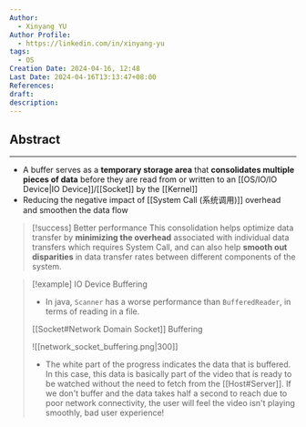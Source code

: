 ```yaml
---
Author:
  - Xinyang YU
Author Profile:
  - https://linkedin.com/in/xinyang-yu
tags:
  - OS
Creation Date: 2024-04-16, 12:48
Last Date: 2024-04-16T13:13:47+08:00
References: 
draft: 
description: 
---
```

## Abstract
---
- A buffer serves as a **temporary storage area** that **consolidates multiple pieces of data** before they are read from or written to an [[OS/IO/IO Device|IO Device]]/[[Socket]] by the [[Kernel]]
- Reducing the negative impact of [[System Call (系统调用)]] overhead and smoothen the data flow

>[!success] Better performance
> This consolidation helps optimize data transfer by **minimizing the overhead** associated with individual data transfers which requires System Call, and can also help **smooth out disparities** in data transfer rates between different components of the system.

>[!example]
> IO Device Buffering
> - In java, `Scanner` has a worse performance than `BufferedReader`, in terms of reading in a file. 
> 
> [[Socket#Network Domain Socket]] Buffering
> 
> ![[network_socket_buffering.png|300]]
> - The white part of the progress indicates the data that is buffered. In this case, this data is basically part of the video that is ready to be watched without the need to fetch from the [[Host#Server]]. If we don't buffer and the data takes half a second to reach due to poor network connectivity, the user will feel the video isn't playing smoothly, bad user experience!
>